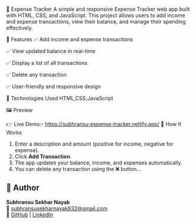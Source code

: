 💸 Expense Tracker
A simple and responsive Expense Tracker web app built with HTML, CSS, and JavaScript. This project allows users to add income and expense transactions, view their balance, and manage their spending effectively.

📌 Features
✅ Add income and expense transactions

✅ View updated balance in real-time

✅ Display a list of all transactions

✅ Delete any transaction

✅ User-friendly and responsive design

🔧 Technologies Used
HTML,CSS,JavaScript

🖼️ Preview

👉 Live Demo:- https://subhransu-expense-tracker.netlify.app/
🧠 How It Works
1. Enter a description and amount (positive for income, negative for expense).
2. Click **Add Transaction**.
3. The app updates your balance, income, and expenses automatically.
4. You can delete any transaction using the ❌ button...




## 🙌 Author

**Subhransu Sekhar Nayak**  
📧 [subhransusekharnayak832@gmail.com](mailto:subhransusekharnayak832@gmail.com)  
🔗 [GitHub](https://github.com/Subhransu789) | [LinkedIn](https://www.linkedin.com/in/subhransusekharnayak)

